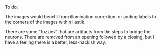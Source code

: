 To do:

The images would benefit from illumination correction, or adding labels to the corners of the images within ilastik.

There are some "fuzzies" that are artifacts from the steps to bridge the neurons. There are removed from an opening followed by a closing, but I have a feeling there is a better, less-hackish way.
